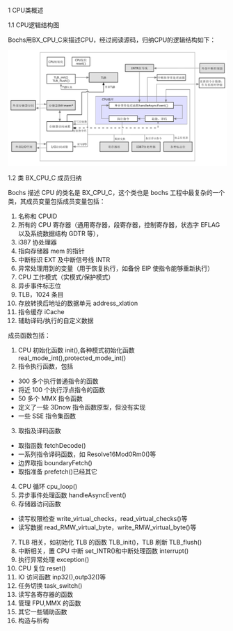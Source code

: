 1 CPU类概述

1.1 CPU逻辑结构图

Bochs用BX_CPU_C来描述CPU，经过阅读源码，归纳CPU的逻辑结构如下：

![CPU逻辑结构](images/11.png)

1.2 类 BX_CPU_C 成员归纳

Bochs 描述 CPU 的类名是 BX_CPU_C，这个类也是 bochs 工程中最复杂的一个类，其成员变量包括成员变量包括：

1. 名称和 CPUID
2. 所有的 CPU 寄存器（通用寄存器，段寄存器，控制寄存器，状态字 EFLAG 以及系统数据结构 GDTR 等），
3. i387 协处理器
4. 指向存储器 mem 的指针
5. 中断标识 EXT 及中断信号线 INTR
6. 异常处理用到的变量（用于恢复执行，如备份 EIP 使指令能够重新执行）
7. CPU 工作模式（实模式/保护模式）
8. 异步事件标志位
9. TLB，1024 条目
10. 存放转换后地址的数据单元 address_xlation
11. 指令缓存 iCache
12. 辅助译码/执行的自定义数据
 
成员函数包括：

1. CPU 初始化函数 init(),各种模式初始化函数 real_mode_int(),protected_mode_int()
2. 指令执行函数，包括
 - 300 多个执行普通指令的函数
 - 将近 100 个执行浮点指令的函数
 - 50 多个 MMX 指令函数
 - 定义了一些 3Dnow 指令函数原型，但没有实现
 - 一些 SSE 指令集函数
3. 取指及译码函数
 - 取指函数 fetchDecode()
 - 一系列指令译码函数，如 Resolve16Mod0Rm0()等
 - 边界取指 boundaryFetch()
 - 取指准备 prefetch()已经其它
4. CPU 循环 cpu_loop()
5. 异步事件处理函数 handleAsyncEvent()
6. 存储器访问函数
 - 读写权限检查 write_virtual_checks，read_virtual_checks()等
 - 读写数据 read_RMW_virtual_byte，write_RMW_virtual_byte()等
7. TLB 相关，如初始化 TLB 的函数 TLB_init()，TLB 刷新 TLB_flush()  
8. 中断相关，置 CPU 中断 set_INTR()和中断处理函数 interrupt()  
9. 执行异常处理 exception()  
10. CPU 复位 reset()  
11. IO 访问函数 inp32(),outp32()等  
12. 任务切换 task_switch()  
13. 读写各寄存器的函数  
14. 管理 FPU,MMX 的函数  
15. 其它一些辅助函数  
16. 构造与析构  



